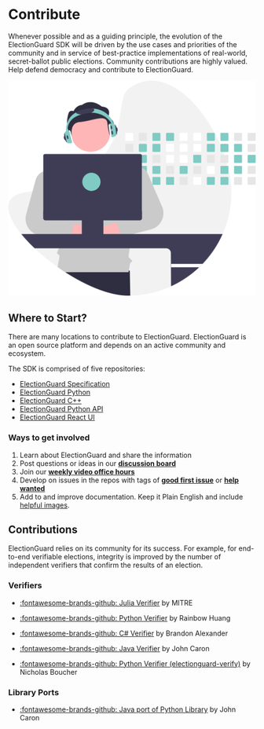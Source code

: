 
# Contribute

Whenever possible and as a guiding principle, the evolution of the ElectionGuard SDK will be driven by the use cases and priorities of the community and in service of best-practice implementations of real-world, secret-ballot public elections. Community contributions are highly valued. Help defend democracy and contribute to ElectionGuard.

![Contribute](../images/undraw/contribute.svg)

## Where to Start?

There are many locations to contribute to ElectionGuard. ElectionGuard is an open source platform and depends on an active community and ecosystem.

The SDK is comprised of five repositories:

- [ElectionGuard Specification][election-guard-specification]
- [ElectionGuard Python][election-guard-python-source]
- [ElectionGuard C++][election-guard-cpp-source-code]
- [ElectionGuard Python API][election-guard-web-api-source]
- [ElectionGuard React UI][election-guard-ui-source]

### Ways to get involved

1. Learn about ElectionGuard and share the information
2. Post questions or ideas in our [**discussion board**][election-guard-discussions]
3. Join our [**weekly video office hours**][election-guard-weekly-office-hours]
4. Develop on issues in the repos with tags of **[good first issue][github-good-first-issue]** or **[help wanted][github-help-wanted]**
5. Add to and improve documentation. Keep it Plain English and include [helpful images][undraw-illustrations].

## Contributions

ElectionGuard relies on its community for its success. For example, for end-to-end verifiable elections, integrity is improved by the number of independent verifiers that confirm the results of an election.

### Verifiers

- [:fontawesome-brands-github: Julia Verifier][julia-verifier] by MITRE

- [:fontawesome-brands-github: Python Verifier][python-verifier] by Rainbow Huang
- [:fontawesome-brands-github: C# Verifier][dot-net-verifier] by Brandon Alexander
- [:fontawesome-brands-github: Java Verifier][java-verifier] by John Caron
- [:fontawesome-brands-github: Python Verifier (electionguard-verify)][python-electionguard-verify] by Nicholas Boucher

### Library Ports

- [:fontawesome-brands-github: Java port of Python Library][java-verifier] by John Caron

<!-- Links -->
[election-guard-specification]: https://github.com/microsoft/electionguard "Election Guard Github"
[election-guard-python-source]: https://github.com/microsoft/electionguard-python "Election Guard Python source code"
[election-guard-cpp-source-code]: https://github.com/microsoft/electionguard-cpp/ "Election Guard C++ source code"
[election-guard-web-api-source]: https://github.com/microsoft/electionguard-api-python "Election Guard Web API source code"
[election-guard-ui-source]: https://github.com/microsoft/electionguard-ui "Election Guard UI source code"
[election-guard-discussions]: https://github.com/microsoft/electionguard/discussions "Election Guard Discussions page"
[election-guard-weekly-office-hours]: https://github.com/microsoft/electionguard/discussions/78 "Election Guard weekly office hours"
[undraw-illustrations]: https://undraw.co/illustrations "Undraw.co Illustration"
[julia-verifier]: https://github.com/mitre/ElectionGuardVerifier.jl "Julia Verifier by MITRE"
[python-verifier]: https://github.com/rainbowhuanguw/ElectionGuard-verifier-python "Python Verifier by Rainbow Huang"
[dot-net-verifier]: https://github.com/brandon-irl/electionguard-dotnet "C# Verifier by Brandon Alexander"
[java-verifier]: https://github.com/JohnLCaron/electionguard-java "Java Verifier by John Caron"
[python-electionguard-verify]: https://github.com/nickboucher/electionguard-verify "Python Verifier by Nick Boucher"
[github-good-first-issue]: https://github.com/microsoft/electionguard/issues?q=is%3Aissue+is%3Aopen+label%3A%22good+first+issue%22 "Good first labeled issues on GitHub"
[github-help-wanted]: https://github.com/microsoft/electionguard/issues?q=is%3Aissue+is%3Aopen+label%3A%22help+wanted%22 "Help wanted labeld issues on GitHub"
